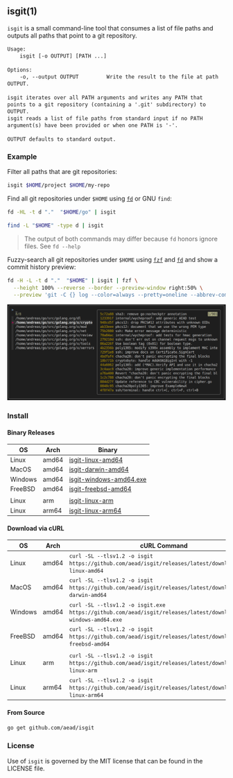 ## isgit(1)

`isgit` is a small command-line tool that consumes a list of file paths and outputs all paths
that point to a git repository.

```
Usage:
    isgit [-o OUTPUT] [PATH ...]
 
Options:
    -o, --output OUTPUT         Write the result to the file at path OUTPUT.

isgit iterates over all PATH arguments and writes any PATH that
points to a git repository (containing a '.git' subdirectory) to
OUTPUT.
isgit reads a list of file paths from standard input if no PATH
argument(s) have been provided or when one PATH is '-'.

OUTPUT defaults to standard output.
```

### Example

Filter all paths that are git repositories:
```sh
isgit $HOME/project $HOME/my-repo
```

Find all git repositories under `$HOME` using [`fd`](https://github.com/sharkdp/fd) or GNU `find`:
```sh
fd -HL -t d "."  "$HOME/go" | isgit
```
```sh
find -L "$HOME" -type d | isgit
```
> The output of both commands may differ because `fd` honors ignore files. See `fd --help`

Fuzzy-search all git repositories under `$HOME` using [`fzf`](https://github.com/junegunn/fzf)
and [`fd`](https://github.com/sharkdp/fd) and show a commit history preview:
```sh
fd -H -L -t d "."  "$HOME" | isgit | fzf \
  --height 100% --reverse --border --preview-window right:50% \
  --preview 'git -C {} log --color=always --pretty=oneline --abbrev-commit'
``` 

![Example](example.png)

### Install

#### Binary Releases

| OS      | Arch  | Binary                                                                                                    |
|---------|-------|-----------------------------------------------------------------------------------------------------------|
| Linux   | amd64 | [isgit-linux-amd64](https://github.com/aead/isgit/releases/latest/download/isgit-linux-amd64)             |
| MacOS   | amd64 | [isgit-darwin-amd64](https://github.com/aead/isgit/releases/latest/download/isgit-darwin-amd64)           |
| Windows | amd64 | [isgit-windows-amd64.exe](https://github.com/aead/isgit/releases/latest/download/isgit-windows-amd64.exe) |
| FreeBSD | amd64 | [isgit-freebsd-amd64](https://github.com/aead/isgit/releases/latest/download/isgit-freebsd-amd64)         |
|         |       |                                                                                                           |
| Linux   | arm   | [isgit-linux-arm](https://github.com/aead/isgit/releases/latest/download/isgit-linux-arm)                 |
| Linux   | arm64 | [isgit-linux-arm64](https://github.com/aead/isgit/releases/latest/download/isgit-linux-arm64)             |

#### Download via cURL

| OS      | Arch  | cURL Command                                                                                                     |
|---------|-------|------------------------------------------------------------------------------------------------------------------|
| Linux   | amd64 | `curl -SL --tlsv1.2 -o isgit https://github.com/aead/isgit/releases/latest/download/isgit-linux-amd64`           |
| MacOS   | amd64 | `curl -SL --tlsv1.2 -o isgit https://github.com/aead/isgit/releases/latest/download/isgit-darwin-amd64`          |
| Windows | amd64 | `curl -SL --tlsv1.2 -o isgit.exe https://github.com/aead/isgit/releases/latest/download/isgit-windows-amd64.exe` |
| FreeBSD | amd64 | `curl -SL --tlsv1.2 -o isgit https://github.com/aead/isgit/releases/latest/download/isgit-freebsd-amd64`         |
|         |       |                                                                                                                  |
| Linux   | arm   | `curl -SL --tlsv1.2 -o isgit https://github.com/aead/isgit/releases/latest/download/isgit-linux-arm`             |
| Linux   | arm64 | `curl -SL --tlsv1.2 -o isgit https://github.com/aead/isgit/releases/latest/download/isgit-linux-arm64`           |

#### From Source

```sh
go get github.com/aead/isgit
```

### License

Use of `isgit` is governed by the MIT license that can be found in the LICENSE file.
